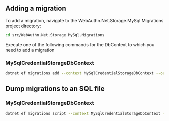 ﻿## Adding a migration

To add a migration, navigate to the WebAuthn.Net.Storage.MySql.Migrations project directory:

```bash
cd src/WebAuthn.Net.Storage.MySql.Migrations
```

Execute one of the following commands for the DbContext to which you need to add a migration

### MySqlCredentialStorageDbContext

```bash
dotnet ef migrations add --context MySqlCredentialStorageDbContext --output-dir "Storage/CredentialStorage/Migrations" InitialCreate
```

## Dump migrations to an SQL file

### MySqlCredentialStorageDbContext

```bash
dotnet ef migrations script --context MySqlCredentialStorageDbContext --output "Storage/CredentialStorage/RawMigrations.sql"
```
